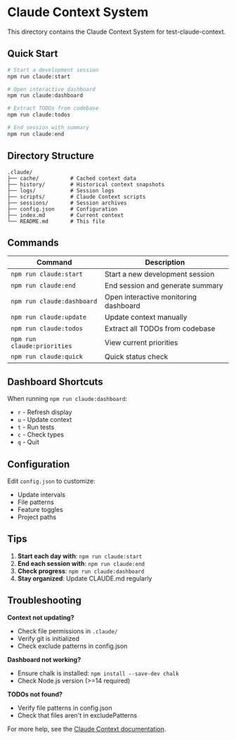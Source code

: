 # Claude Context System

This directory contains the Claude Context System for test-claude-context.

## Quick Start

```bash
# Start a development session
npm run claude:start

# Open interactive dashboard
npm run claude:dashboard

# Extract TODOs from codebase
npm run claude:todos

# End session with summary
npm run claude:end
```

## Directory Structure

```
.claude/
├── cache/          # Cached context data
├── history/        # Historical context snapshots
├── logs/           # Session logs
├── scripts/        # Claude Context scripts
├── sessions/       # Session archives
├── config.json     # Configuration
├── index.md        # Current context
└── README.md       # This file
```

## Commands

| Command | Description |
|---------|-------------|
| `npm run claude:start` | Start a new development session |
| `npm run claude:end` | End session and generate summary |
| `npm run claude:dashboard` | Open interactive monitoring dashboard |
| `npm run claude:update` | Update context manually |
| `npm run claude:todos` | Extract all TODOs from codebase |
| `npm run claude:priorities` | View current priorities |
| `npm run claude:quick` | Quick status check |

## Dashboard Shortcuts

When running `npm run claude:dashboard`:

- `r` - Refresh display
- `u` - Update context
- `t` - Run tests
- `c` - Check types
- `q` - Quit

## Configuration

Edit `config.json` to customize:
- Update intervals
- File patterns
- Feature toggles
- Project paths

## Tips

1. **Start each day with**: `npm run claude:start`
2. **End each session with**: `npm run claude:end`
3. **Check progress**: `npm run claude:dashboard`
4. **Stay organized**: Update CLAUDE.md regularly

## Troubleshooting

**Context not updating?**
- Check file permissions in `.claude/`
- Verify git is initialized
- Check exclude patterns in config.json

**Dashboard not working?**
- Ensure chalk is installed: `npm install --save-dev chalk`
- Check Node.js version (>=14 required)

**TODOs not found?**
- Verify file patterns in config.json
- Check that files aren't in excludePatterns

For more help, see the [Claude Context documentation](https://github.com/yourusername/create-claude-context).